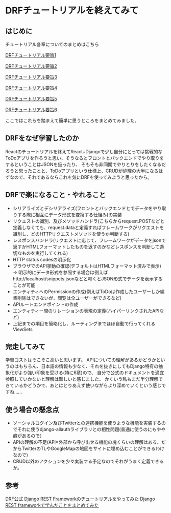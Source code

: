 # DRFチュートリアルを終えてみて

## はじめに

チュートリアル各章についてのまとめはこちら

[DRFチュートリアル要旨1](https://qiita.com/shitikakei/items/0515deae9317093606fb)

[DRFチュートリアル要旨2](https://qiita.com/shitikakei/items/816f70309cd8a5125a71)

[DRFチュートリアル要旨3](https://qiita.com/shitikakei/items/6f2ea953f31a599315c1)

[DRFチュートリアル要旨4](https://qiita.com/shitikakei/items/1127c7f3328e14084d29)

[DRFチュートリアル要旨5](https://qiita.com/shitikakei/items/3fd1898d42726734d42a)

[DRFチュートリアル要旨6](https://qiita.com/shitikakei/items/d91d70d1b1255cd26a35)

ここではこれらを踏まえて簡単に思うところをまとめてみました。


## DRFをなぜ学習したのか

Reactのチュートリアルを終えてReact+Djangoで少し自分にとっては挑戦的なToDoアプリを作ろうと思い、そうなるとフロントとバックエンドでやり取りをするということはJSONを扱ったり、
そもそも非同期でやりとりをしたくなるだろうと思ったことと、ToDoアプリという仕様上、CRUDが処理の大半になるはずなので、それであるならこれを気にDRFを使ってみようと思ったから。


## DRFで楽になること・やれること

- シリアライズとデシリアライズ(フロントとバックエンドとでデータをやり取りする際に相互にデータ形式を変換する仕組み)の実装
- リクエストの識別、及びメソッドハンドラ(こちらからrequest.POSTなどと定義しなくても、request.dataと定義すればフレームワークがリクエストを識別し、どのHTTPリクエストメソッドを使うか判断する)
- レスポンスハンドラ(リクエストに応じて、フレームワークがデータをjsonで返すかHTMLフォーマットしたものを返すのかなどレスポンスを判断して適切なものを実行してくれる)
- HTTP status codesの明示化
- ブラウザでのAPI挙動の確認(デフォルトはHTMLフォーマット済みで表示) → 明示的にデータ形式を参照する場合は例えばhttp://localhost/snippets.jsonなどと叩くとJSON形式でデータを表示することが可能
- エンティティへのPermissionの作成(例えばToDoは作成したユーザーしか編集削除はできないが、閲覧は全ユーザーができるなど)
- APIルートエンドポイントの作成
- エンティティー間のリレーションの表現の定義(ハイパーリンクされたAPIなど)
- 上記までの項目を簡略化し、ルーティングまでほぼ自動で行ってくれるViewSets

## 完走してみて

学習コストはそこそこ高いと思います。
APIについての理解があるかどうかというのはもちろん、日本語の情報も少なく、それを抜きにしてもDjango特有の抽象化がより強い印象を受ける(特に6章)ので、
自分で公式のドキュメントを適宜参照していかないと理解は難しいと感じました。
かくいう私もまだ半分理解できているかどうかで、あとはとりあえず使いながらより深めていくという感じですね……

## 使う場合の懸念点

- ソーシャルログイン及びTwitterとの連携機能を使うような機能を実装するのでそれに使うdjango-allauthライブラリとの相性問題(普通に使うのにもやや癖があるので）
- APIの理解の不足(API=外部から呼び出せる機能の塊くらいの理解はある、だからTwitterのTLやGoogleMapの地図をサイトに埋め込むことができるわけなので)
- CRUD以外のアクションを少々実装する予定なのでそれがうまく定義できるか。


## 参考

[DRF公式](https://www.django-rest-framework.org/)
[Django REST Frameworkのチュートリアルをやってみた](https://saitosho.me/blog/2020-03-16-about-django-rest-framework-tutorial1/)
[Django REST frameworkで学んだことをまとめてみた](https://qiita.com/breakthrough/items/f845592961d8863a72c5)

